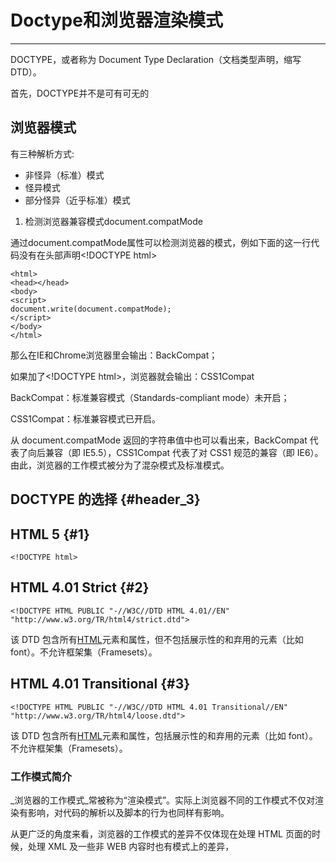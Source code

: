 # Doctype和浏览器渲染模式

---

DOCTYPE，或者称为 Document Type Declaration（文档类型声明，缩写 DTD）。

首先，DOCTYPE并不是可有可无的

## 浏览器模式

有三种解析方式:

* 非怪异（标准）模式
* 怪异模式
* 部分怪异（近乎标准）模式

1. 检测浏览器兼容模式document.compatMode

通过document.compatMode属性可以检测浏览器的模式，例如下面的这一行代码没有在头部声明&lt;!DOCTYPE html&gt;

```
<html>
<head></head>
<body>
<script>
document.write(document.compatMode);
</script>
</body>
</html>
```

那么在IE和Chrome浏览器里会输出：BackCompat；

如果加了&lt;!DOCTYPE html&gt;，浏览器就会输出：CSS1Compat

BackCompat：标准兼容模式（Standards-compliant mode）未开启；

CSS1Compat：标准兼容模式已开启。

从 document.compatMode 返回的字符串值中也可以看出来，BackCompat 代表了向后兼容（即 IE5.5），CSS1Compat 代表了对 CSS1 规范的兼容（即 IE6）。由此，浏览器的工作模式被分为了混杂模式及标准模式。

## DOCTYPE 的选择 {#header_3}

## HTML 5 {#1}

```
<!DOCTYPE html>
```

## HTML 4.01 Strict {#2}

```
<!DOCTYPE HTML PUBLIC "-//W3C//DTD HTML 4.01//EN" "http://www.w3.org/TR/html4/strict.dtd">
```

该 DTD 包含所有[HTML](http://harttle.com/tags.html#HTML)元素和属性，但不包括展示性的和弃用的元素（比如 font）。不允许框架集（Framesets）。

## HTML 4.01 Transitional {#3}

```
<!DOCTYPE HTML PUBLIC "-//W3C//DTD HTML 4.01 Transitional//EN" 
"http://www.w3.org/TR/html4/loose.dtd">
```

该 DTD 包含所有[HTML](http://harttle.com/tags.html#HTML)元素和属性，包括展示性的和弃用的元素（比如 font）。不允许框架集（Framesets）。

### 工作模式简介

_浏览器的工作模式_常被称为“渲染模式”。实际上浏览器不同的工作模式不仅对渲染有影响，对代码的解析以及脚本的行为也同样有影响。

从更广泛的角度来看，浏览器的工作模式的差异不仅体现在处理 HTML 页面的时候，处理 XML 及一些非 WEB 内容时也有模式上的差异，

